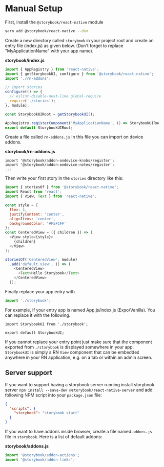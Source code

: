# Manual Setup

First, install the `@storybook/react-native` module

```sh
yarn add @storybook/react-native --dev
```

Create a new directory called `storybook` in your project root and create an entry file (index.js) as given below.
(Don't forget to replace "MyApplicationName" with your app name).

**storybook/index.js**
```js
import { AppRegistry } from 'react-native';
import { getStorybookUI, configure } from '@storybook/react-native';
import './rn-addons';

// import stories
configure(() => {
  // eslint-disable-next-line global-require
  require('./stories');
}, module);

const StorybookUIRoot = getStorybookUI();

AppRegistry.registerComponent('MyApplicationName', () => StorybookUIRoot);
export default StorybookUIRoot;
```

Create a file called `rn-addons.js`
In this file you can import on device addons.

**storybook/rn-addons.js**
```
import '@storybook/addon-ondevice-knobs/register';
import '@storybook/addon-ondevice-notes/register';
...
```


Then write your first story in the `stories` directory like this:

```js
import { storiesOf } from '@storybook/react-native';
import React from 'react';
import { View, Text } from 'react-native';

const style = {
  flex: 1,
  justifyContent: 'center',
  alignItems: 'center',
  backgroundColor: '#F5FCFF'
};
const CenteredView = ({ children }) => (
  <View style={style}>
    {children}
  </View>
);

storiesOf('CenteredView', module)
  .add('default view', () => (
    <CenteredView>
      <Text>Hello Storybook</Text>
    </CenteredView>
  ));
```

Finally replace your app entry with
```js
import './storybook';
```

For example, if your entry app is named App.js/index.js (Expo/Vanilla). You can replace it with the following.

```
import StorybookUI from './storybook';

export default StorybookUI;
```

If you cannot replace your entry point just make sure that the component exported from `./storybook` is displayed
somewhere in your app. `StorybookUI` is simply a RN `View` component that can be embedded anywhere in your 
RN application, e.g. on a tab or within an admin screen.

## Server support

If you want to support having a storybook server running install storybook server `npm install --save-dev @storybook/react-native-server`
and add following NPM script into your `package.json` file:

```json
{
  "scripts": {
    "storybook": "storybook start"
  }
}
```

If you want to have addons inside browser, create a file named `addons.js` file in `storybook`. Here is a list of default addons:

**storybook/addons.js**
```js
import '@storybook/addon-actions';
import '@storybook/addon-links';
```

